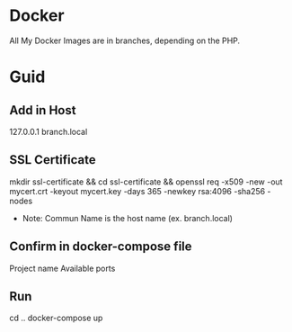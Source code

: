 # Docker

All My Docker Images are in branches, depending on the PHP.

# Guid

## Add in Host

127.0.0.1 branch.local

## SSL Certificate

mkdir ssl-certificate && cd ssl-certificate && openssl req -x509 -new -out mycert.crt -keyout mycert.key -days 365 -newkey rsa:4096 -sha256 -nodes

- Note: Commun Name is the host name (ex. branch.local)

## Confirm in docker-compose file
Project name
Available ports

## Run

cd ..
docker-compose up